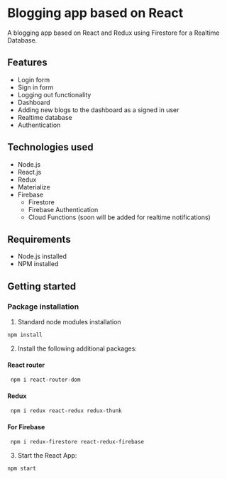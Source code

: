 # Blogging app based on React

A blogging app based on React and Redux using Firestore for a Realtime Database.

## Features
* Login form
* Sign in form
* Logging out functionality
* Dashboard 
* Adding new blogs to the dashboard as a signed in user
* Realtime database
* Authentication

## Technologies used
* Node.js
* React.js
* Redux
* Materialize 
* Firebase
    * Firestore
    * Firebase Authentication
    * Cloud Functions (soon will be added for realtime notifications)

## Requirements
* Node.js installed
* NPM installed

## Getting started

### Package installation
1. Standard node modules installation
```bash
npm install
```
2. Install the following additional packages:
#### React router
```bash
 npm i react-router-dom
 ```
 #### Redux
```bash
 npm i redux react-redux redux-thunk 
 ```
#### For Firebase
```bash
 npm i redux-firestore react-redux-firebase
 ```

3. Start the React App:
```bash
npm start
```



